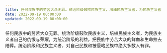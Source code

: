 ```yaml
---
title: 任何民族中的劳苦大众无罪。统治阶级鼓吹民族主义，培植民族主义者，为民族主义者自己的仇恨与荣耀，为统治阶级的利益，把民族中劳苦大众的…
date: 2022-09-19 00:00:00
updated: 2022-09-19 00:00:00
---
```


任何民族中的劳苦大众无罪。统治阶级鼓吹民族主义，培植民族主义者，为民族主义者自己的仇恨与荣耀，为统治阶级的利益，把民族中劳苦大众的鲜血和生命拉去陪葬。统治阶级和民族主义者，对自己民族和被侵略民族中绝大多数人有罪。
